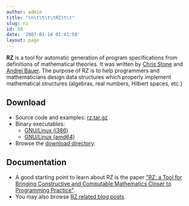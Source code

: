 ```yaml
---
author: admin
title: "\n\t\t\t\tRZ\t\t"
slug: rz
id: 50
date: '2007-01-14 01:41:50'
layout: page
---
```


**RZ** is a tool for automatic generation of program specifications from definitions of mathematical theories. It was written by [Chris Stone](http://www.cs.hmc.edu/~stone/) and [Andrej Bauer](http://andrej.com). The purpose of RZ is to help programmers and mathematicians design data structures which properly implement mathematical structures (algebras, real numbers, Hilbert spaces, etc.)

## Download

*   Source code and examples: [rz.tar.gz](http://shivaree.andrej.com/rz/rz.tar.gz)
*   Binary executables:
    *   [GNU/Linux (i386)](http://shivaree.andrej.com/rz/rz-binary-linux-i386-2007-01-23.tar.gz)
    *   [GNU/Linux (amd64)](http://shivaree.andrej.com/rz/rz-binary-linux-amd64-2007-01-23.tar.gz)
*   Browse the [download directory](http://shivaree.andrej.com/rz).

## Documentation

*   A good starting point to learn about RZ is the paper ["RZ: a Tool for Bringing Constructive and Computable Mathematics Closer to Programming Practice"](/2007/01/21/rz-a-tool-for-bringing-constructive-and-computable-mathematics-closer-to-programming-practice/).
*   You may also browse [RZ related blog posts](/category/rz/).